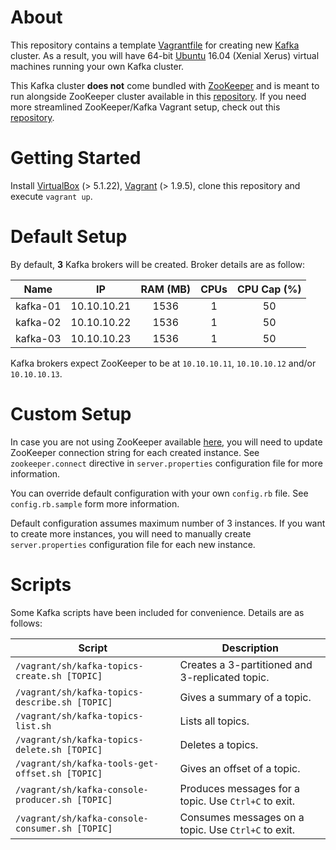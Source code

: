 About
=====
This repository contains a template [Vagrantfile][vagrantfile] for creating new [Kafka][kafka] cluster. As a result, you will have 64-bit [Ubuntu][ubuntu] 16.04 (Xenial Xerus) virtual machines running your own Kafka cluster.

This Kafka cluster **does not** come bundled with [ZooKeeper][zookeeper] and is meant to run alongside ZooKeeper cluster available in this [repository][vagrant-ubuntu-zk]. If you need more streamlined ZooKeeper/Kafka Vagrant setup, check out this [repository][vagrant-ubuntu-zk-kafka].

Getting Started
===============
Install [VirtualBox][virtualbox] (> 5.1.22), [Vagrant][vagrant] (> 1.9.5), clone this repository and execute `vagrant up`.

Default Setup
=============
By default, **3** Kafka brokers will be created. Broker details are as follow:

| Name | IP  | RAM (MB) | CPUs | CPU Cap (%) |
| :---: | :---: | :---: | :---: | :---: |
| kafka-01 | 10.10.10.21 | 1536 | 1 | 50 |
| kafka-02 | 10.10.10.22 | 1536 | 1 | 50 |
| kafka-03 | 10.10.10.23 | 1536 | 1 | 50 |

Kafka brokers expect ZooKeeper to be at `10.10.10.11`, `10.10.10.12` and/or `10.10.10.13`.

Custom Setup
============
In case you are not using ZooKeeper available [here][vagrant-ubuntu-zk], you will need to update ZooKeeper connection string for each created instance. See `zookeeper.connect` directive in `server.properties` configuration file for more information.

You can override default configuration with your own `config.rb` file. See `config.rb.sample` form more information.

Default configuration assumes maximum number of 3 instances. If you want to create more instances, you will need to manually create `server.properties` configuration file for each new instance.

Scripts
=======
Some Kafka scripts have been included for convenience. Details are as follows:

| Script | Description |
| --- | --- |
| `/vagrant/sh/kafka-topics-create.sh [TOPIC]` | Creates a 3-partitioned and 3-replicated topic. |
| `/vagrant/sh/kafka-topics-describe.sh [TOPIC]` | Gives a summary of a topic. |
| `/vagrant/sh/kafka-topics-list.sh` | Lists all topics. |
| `/vagrant/sh/kafka-topics-delete.sh [TOPIC]` | Deletes a topics. |
| `/vagrant/sh/kafka-tools-get-offset.sh [TOPIC]` | Gives an offset of a topic. |
| `/vagrant/sh/kafka-console-producer.sh [TOPIC]` | Produces messages for a topic. Use `Ctrl+C` to exit. |
| `/vagrant/sh/kafka-console-consumer.sh [TOPIC]` | Consumes messages on a topic. Use `Ctrl+C` to exit. |

[vagrantfile]: https://www.vagrantup.com/docs/vagrantfile/
[kafka]: https://kafka.apache.org/
[ubuntu]: https://atlas.hashicorp.com/ubuntu/boxes/xenial64
[zookeeper]: https://zookeeper.apache.org/
[vagrant-ubuntu-zk]: https://github.com/akoncic/vagrant-ubuntu-zk
[vagrant-ubuntu-zk-kafka]: https://github.com/akoncic/vagrant-ubuntu-zk-kafka
[virtualbox]: https://www.virtualbox.org/
[vagrant]: https://www.vagrantup.com/
